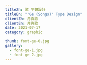 ```yaml
---
titleZh: 歌 字體設計
titleEn: "'Ge (Songs)' Type Design"
clientZh: 月與歌
clientEn: 月與歌
date: 2021-07-17
category: graphic

thumb: font-ge-0.jpg
gallery:
  - font-ge-1.jpg
  - font-ge-2.jpg
---
```




<!-- lang -->


